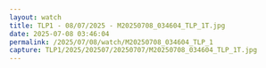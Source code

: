 ```yaml
---
layout: watch
title: TLP1 - 08/07/2025 - M20250708_034604_TLP_1T.jpg
date: 2025-07-08 03:46:04
permalink: /2025/07/08/watch/M20250708_034604_TLP_1
capture: TLP1/2025/202507/20250707/M20250708_034604_TLP_1T.jpg
---
```

